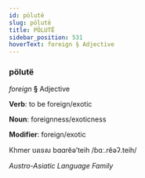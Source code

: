 ```yaml
---
id: pölutë
slug: pölutë
title: PÖLUTË
sidebar_position: 531
hoverText: foreign § Adjective
---
```


### pölutë

*foreign* **§** Adjective

**Verb**: to be foreign/exotic

**Noun**: foreignness/exoticness

**Modifier**: foreign/exotic

Khmer បរទេស bɑɑrĕəʼteih /ɓɑː.rĕəʔ.teih/

*Austro-Asiatic Language Family*